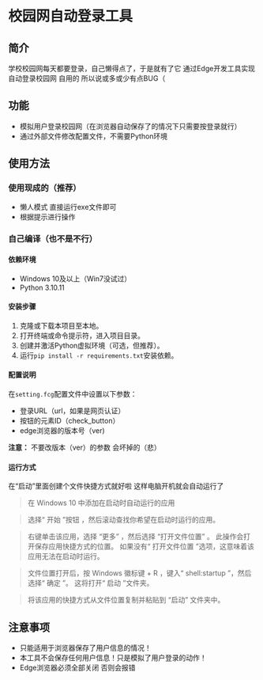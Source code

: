 # 校园网自动登录工具

## 简介

学校校园网每天都要登录，自己懒得点了，于是就有了它
通过Edge开发工具实现自动登录校园网
自用的 所以说或多或少有点BUG（

## 功能

- 模拟用户登录校园网（在浏览器自动保存了的情况下只需要按登录就行）
- 通过外部文件修改配置文件，不需要Python环境

## 使用方法

### 使用现成的（推荐）

- 懒人模式 直接运行exe文件即可
- 根据提示进行操作

### 自己编译（也不是不行）

#### 依赖环境

- Windows 10及以上（Win7没试过）
- Python 3.10.11

#### 安装步骤

1. 克隆或下载本项目至本地。
2. 打开终端或命令提示符，进入项目目录。
3. 创建并激活Python虚拟环境（可选，但推荐）。
4. 运行`pip install -r requirements.txt`安装依赖。

#### 配置说明

在`setting.fcg`配置文件中设置以下参数：

- 登录URL（url，如果是网页认证）
- 按钮的元素ID（check_button）
- edge浏览器的版本号（ver)

**注意：** 不要改版本（ver）的参数 会坏掉的（悲）

#### 运行方式

在“启动”里面创建个文件快捷方式就好啦 这样电脑开机就会自动运行了

>在 Windows 10 中添加在启动时自动运行的应用

>选择“ 开始 ”按钮 ，然后滚动查找你希望在启动时运行的应用。

>右键单击该应用，选择 “更多” ，然后选择 “打开文件位置” 。 此操作会打开保存应用快捷方式的位置。 如果没有“ 打开文件位置 ”选项，这意味着该应用无法在启动时运行。

>文件位置打开后，按 Windows 徽标键 + R ，键入“ shell:startup ”，然后选择“ 确定 ”。 这将打开“ 启动 ”文件夹。

>将该应用的快捷方式从文件位置复制并粘贴到 “启动” 文件夹中。

## 注意事项

- 只能适用于浏览器保存了用户信息的情况！
- 本工具不会保存任何用户信息！只是模拟了用户登录的动作！
- Edge浏览器必须全部关闭 否则会报错